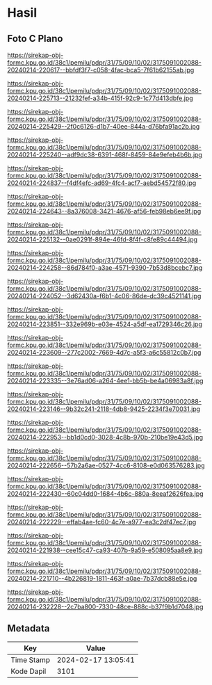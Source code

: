 # Hasil

## Foto C Plano

https://sirekap-obj-formc.kpu.go.id/38c1/pemilu/pdpr/31/75/09/10/02/3175091002088-20240214-220617--bbfdf3f7-c058-4fac-bca5-7f61b62155ab.jpg

https://sirekap-obj-formc.kpu.go.id/38c1/pemilu/pdpr/31/75/09/10/02/3175091002088-20240214-225713--21232fef-a34b-415f-92c9-1c77d413dbfe.jpg

https://sirekap-obj-formc.kpu.go.id/38c1/pemilu/pdpr/31/75/09/10/02/3175091002088-20240214-225429--2f0c6126-d1b7-40ee-844a-d76bfa91ac2b.jpg

https://sirekap-obj-formc.kpu.go.id/38c1/pemilu/pdpr/31/75/09/10/02/3175091002088-20240214-225240--adf9dc38-6391-468f-8459-84e9efeb4b6b.jpg

https://sirekap-obj-formc.kpu.go.id/38c1/pemilu/pdpr/31/75/09/10/02/3175091002088-20240214-224837--f4df4efc-ad69-4fc4-acf7-aebd54572f80.jpg

https://sirekap-obj-formc.kpu.go.id/38c1/pemilu/pdpr/31/75/09/10/02/3175091002088-20240214-224643--8a376008-3421-4676-af56-feb98eb6ee9f.jpg

https://sirekap-obj-formc.kpu.go.id/38c1/pemilu/pdpr/31/75/09/10/02/3175091002088-20240214-225132--0ae0291f-894e-46fd-8f4f-c8fe89c44494.jpg

https://sirekap-obj-formc.kpu.go.id/38c1/pemilu/pdpr/31/75/09/10/02/3175091002088-20240214-224258--86d784f0-a3ae-4571-9390-7b53d8bcebc7.jpg

https://sirekap-obj-formc.kpu.go.id/38c1/pemilu/pdpr/31/75/09/10/02/3175091002088-20240214-224052--3d62430a-f6b1-4c06-86de-dc39c4521141.jpg

https://sirekap-obj-formc.kpu.go.id/38c1/pemilu/pdpr/31/75/09/10/02/3175091002088-20240214-223851--332e969b-e03e-4524-a5df-ea1729346c26.jpg

https://sirekap-obj-formc.kpu.go.id/38c1/pemilu/pdpr/31/75/09/10/02/3175091002088-20240214-223609--277c2002-7669-4d7c-a5f3-a6c55812c0b7.jpg

https://sirekap-obj-formc.kpu.go.id/38c1/pemilu/pdpr/31/75/09/10/02/3175091002088-20240214-223335--3e76ad06-a264-4ee1-bb5b-be4a06983a8f.jpg

https://sirekap-obj-formc.kpu.go.id/38c1/pemilu/pdpr/31/75/09/10/02/3175091002088-20240214-223146--9b32c241-2118-4db8-9425-2234f3e70031.jpg

https://sirekap-obj-formc.kpu.go.id/38c1/pemilu/pdpr/31/75/09/10/02/3175091002088-20240214-222953--bb1d0cd0-3028-4c8b-970b-210be19e43d5.jpg

https://sirekap-obj-formc.kpu.go.id/38c1/pemilu/pdpr/31/75/09/10/02/3175091002088-20240214-222656--57b2a6ae-0527-4cc6-8108-e0d063576283.jpg

https://sirekap-obj-formc.kpu.go.id/38c1/pemilu/pdpr/31/75/09/10/02/3175091002088-20240214-222430--60c04dd0-1684-4b6c-880a-8eeaf2626fea.jpg

https://sirekap-obj-formc.kpu.go.id/38c1/pemilu/pdpr/31/75/09/10/02/3175091002088-20240214-222229--effab4ae-fc60-4c7e-a977-ea3c2df47ec7.jpg

https://sirekap-obj-formc.kpu.go.id/38c1/pemilu/pdpr/31/75/09/10/02/3175091002088-20240214-221938--cee15c47-ca93-407b-9a59-e508095aa8e9.jpg

https://sirekap-obj-formc.kpu.go.id/38c1/pemilu/pdpr/31/75/09/10/02/3175091002088-20240214-221710--4b226819-1811-463f-a0ae-7b37dcb88e5e.jpg

https://sirekap-obj-formc.kpu.go.id/38c1/pemilu/pdpr/31/75/09/10/02/3175091002088-20240214-232228--2c7ba800-7330-48ce-888c-b37f9b1d7048.jpg


## Metadata

| Key        | Value               |
| ---------- | ------------------- |
| Time Stamp | 2024-02-17 13:05:41 |
| Kode Dapil | 3101                |



